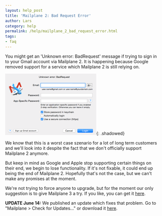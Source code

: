 ```yaml
---
layout: help_post
title: 'Mailplane 2: Bad Request Error'
author: Lars
category: help
permalink: /help/mailplane_2_bad_request_error.html
tags:
- faq
---
```


You might get an 'Unknown error: BadRequest' message if trying to sign in to your Gmail account via Mailplane 2. It is happening because Google removed support for a service which Mailplane 2 is still relying on.

![](/assets/help/2015-06-01-mailplane_2_bad_request_error/sign_in_dialog.png){: .shadowed}

We know that this is a worst case szenario for a lot of long term customers and we'll look into it despite the fact that we don't officially support Mailplane 2 anymore.

But keep in mind as Google and Apple stop supporting certain things on their end, we begin to lose functionality. If it's not fixable, it could end up being the end of Mailplane 2. Hopefully that's not the case, but we can't make any promises at the moment.

We're not trying to force anyone to upgrade, but for the moment our only suggestion is to give Mailplane 3 a try. If you like, you can get it [here](/index.html).

**UPDATE June 14:** We published an update which fixes that problem. Go to "Mailplane > Check for Updates..." or download it <a href="/download.html">here</a>.